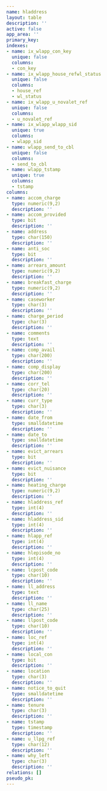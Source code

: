 ```yaml
---
name: hladdress
layout: table
description: ''
active: false
app_area: ''
primary_key: 
indexes:
- name: ix_wlapp_con_key
  unique: false
  columns:
  - con_key
- name: ix_wlapp_house_refwl_status
  unique: false
  columns:
  - house_ref
  - wl_status
- name: ix_wlapp_u_novalet_ref
  unique: false
  columns:
  - u_novalet_ref
- name: ix_wlapp_wlapp_sid
  unique: true
  columns:
  - wlapp_sid
- name: wlapp_send_to_cbl
  unique: false
  columns:
  - send_to_cbl
- name: wlapp_tstamp
  unique: true
  columns:
  - tstamp
columns:
- name: accom_charge
  type: numeric(9,2)
  description: ''
- name: accom_provided
  type: bit
  description: ''
- name: address
  type: char(150)
  description: ''
- name: anti_soc
  type: bit
  description: ''
- name: arrears_amount
  type: numeric(9,2)
  description: ''
- name: breakfast_charge
  type: numeric(9,2)
  description: ''
- name: caseworker
  type: char(3)
  description: ''
- name: charge_period
  type: char(3)
  description: ''
- name: comments
  type: text
  description: ''
- name: comp_avail
  type: char(200)
  description: ''
- name: comp_display
  type: char(200)
  description: ''
- name: corr_tel
  type: char(20)
  description: ''
- name: curr_type
  type: char(3)
  description: ''
- name: date_from
  type: smalldatetime
  description: ''
- name: date_to
  type: smalldatetime
  description: ''
- name: evict_arrears
  type: bit
  description: ''
- name: evict_nuisance
  type: bit
  description: ''
- name: heating_charge
  type: numeric(9,2)
  description: ''
- name: hladdress_ref
  type: int(4)
  description: ''
- name: hladdress_sid
  type: int(4)
  description: ''
- name: hlapp_ref
  type: int(4)
  description: ''
- name: hlepisode_no
  type: int(4)
  description: ''
- name: lcpost_code
  type: char(10)
  description: ''
- name: ll_address
  type: text
  description: ''
- name: ll_name
  type: char(25)
  description: ''
- name: llpost_code
  type: char(10)
  description: ''
- name: loc_ref
  type: int(4)
  description: ''
- name: local_con
  type: bit
  description: ''
- name: location
  type: char(3)
  description: ''
- name: notice_to_quit
  type: smalldatetime
  description: ''
- name: tenure
  type: char(3)
  description: ''
- name: tstamp
  type: timestamp
  description: ''
- name: u_llpg_ref
  type: char(12)
  description: ''
- name: why_left
  type: char(3)
  description: ''
relations: []
pseudo_pk: 
---
```


